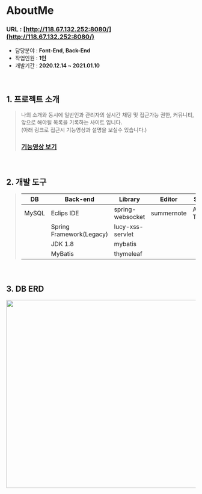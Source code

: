 # AboutMe

### URL : [http://118.67.132.252:8080/](http://118.67.132.252:8080/)


- 담당분야 : **Font-End**, **Back-End**
- 작업인원 : **1인**
- 개발기간 : **2020.12.14 ~ 2021.01.10**
　   
   
　   
## 1. 프로젝트 소개
> 나의 소개와 동시에 일반인과 관리자의 실시간 채팅 및 접근가능 권한, 커뮤니티, 앞으로 해야될 목록을 기록하는 사이트 입니다.
> 　   
> (아래 링크로 접근시 기능영상과 설명을 보실수 있습니다.)
> ### [기능영상 보기](http://118.67.132.252:8080/pj/aboutMeTag)

　   
## 2. 개발 도구
> | DB        | Back-end           |Library                | Editor        |Server         |
> | --------- | ------------------ |-----------------------|---------------|---------------|
> | MySQL     | Eclips IDE         | spring-websocket      | summernote    |Apache Tomcat  |
> |           | Spring Framework(Legacy)  |lucy-xss-servlet|               |               |
> |           | JDK 1.8            | mybatis               |               |               |
> |           | MyBatis            | thymeleaf             |               |               |
　   
    
## 3. DB ERD
<img src="https://user-images.githubusercontent.com/65270811/107307894-f3bb2b80-6aca-11eb-9d86-0b702fae9bad.png" width="700" height="500">

